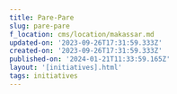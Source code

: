 ```yaml
---
title: Pare-Pare
slug: pare-pare
f_location: cms/location/makassar.md
updated-on: '2023-09-26T17:31:59.333Z'
created-on: '2023-09-26T17:31:59.333Z'
published-on: '2024-01-21T11:33:59.165Z'
layout: '[initiatives].html'
tags: initiatives
---
```



